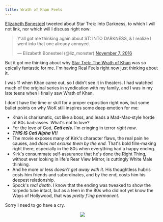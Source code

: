 ```yaml
---
title: Wrath of Khan Feels
---
```


[Elizabeth Bonesteel](https://twitter.com/liz_monster) tweeted about Star Trek: Into Darkness, to which I will not link, nor which will I discuss right now:

<blockquote class="twitter-tweet" data-lang="en"><p lang="en" dir="ltr">Y’all got me thinking again about ST: INTO DARKNESS, &amp; I realize I went into that one already annoyed.</p>&mdash; Elizabeth Bonesteel (@liz_monster) <a href="https://twitter.com/liz_monster/status/795762490701447168">November 7, 2016</a></blockquote> <script async src="//platform.twitter.com/widgets.js" charset="utf-8"></script>

But it got me thinking about why [Star Trek: The Wrath of Khan](http://www.imdb.com/title/tt0084726/) was so epically fantastic for me. I'm having Real Feels right now just thinking about it.

I was 11 when Khan came out, so I didn't see it in theaters. I had watched much of the original series in syndication with my family, and I was in my late teens when I finally saw Wrath of Khan.

I don't have the time or skill for a proper exposition right now, but some bullet points on why WoK still inspires some deep emotion for me:

- Khan is charismatic, cut like a boss, and leads a Mad-Max-style horde of 80s bad-asses. What's not to love?
- For the love of God, ***Ceti eels***. I'm cringing in terror *right now*.
- ***THIS IS Ceti Alpha V!!***
- The movie exposes many of Kirk's character flaws, the real pain he causes, and *does not excuse them by the end.* That's bold film-making right there, especially in the 80s when everything had a happy ending.
- Kirk's consummate self-assurance that he's done the Right Thing, without ever looking in life's Rear View Mirror, is cuttingly White Male thinking.
- And he more or less *doesn't get away with it*. His thoughtless hubris costs him friends and subordinates, and by the end, costs him his deepest relationship.
- Spock's *real death*. I know that the ending was tweaked to show the torpedo tube intact, but as a teen in the 80s who did not yet know the Ways of Hollywood, that was *pretty f'ing permanent*.

Sorry I need to go have a cry.

<span style="display:block; text-align:center">![](http://i.imgur.com/hbijZDG.jpg)</span>